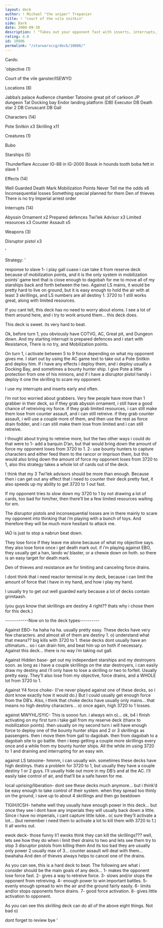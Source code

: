 ```yaml
---
layout: deck
author: ! Michael "the sniper" Trepanier
title: ! "court of the vile snitkin"
side: Dark
date: 2000-09-30
description: ! "Takes out your opponent fast with inserts, interrupts, and a tad bit of force draining... BEWARE THE SKRILLINGS"
rating: 4.0
id: 10806
permalink: "/starwarsccg/deck/10806/"
---
```

Cards: 

'objective (1)

Court of the vile ganster/ISEWYD

Locations (8)

Jabba’s palace Audience chamber
Tatooine great pit of carkoon
JP dungeon
Tat Docking bay
Endor landing platform (DB)
Executor DB
Death star 2 DB
Coruscant DB
Gall

Characters (14)

Pote Snitkin x3
Skrilling x11

Creatures (1)

Bubo

Starships (5)

Thunderflare
Accuser
IG-88 in IG-2000
Bossk in hounds tooth
boba fett in slave 1

Effects (14)

Well Guarded
Death Mark
Mobilization Points
Never Tell me the odds x6
Inconsequential losses
Something special planned for them
Den of thieves
There is no try
Imperial arrest order

Interrupts (14)

Abyssin Ornament x2
Prepared defences
Twi’lek Advisor x3
Limited resources x3
Counter Assault x5

Weapons (3)

Disruptor pistol x3

'

Strategy: '

response to slave 1- i play gall cuase i can take it from reserve deck because of mobilization points, and it is the only system in mobilization points’ game text that is close enough to dagobah for me to move all of my starships back and forth between the two. Against LS mains, it would be pretty hard to live on ground, but it is easy enough to hold the air with at least 3 skrillings, and LS numbers are all destiny 1. 3720 to 1 still works great, along with limited resources.


If you cant tell, this deck has no need to worry about eloms. I see a lot of them around here, and i try to work around them... this deck does.


This deck is sweet. its very hard to beat.

Ok, before turn 1, you obviously have COTVG, AC, Great pit, and Dungeon down. And my starting interrupt is prepared defences and i start with Resistance, There is no try, and Mobilization points.

On turn 1, i activate between 5 to 9 force depending on what my opponent gives me. I start out by using the AC game text to take out a Pote Snitkin and deploy him. If i have any effects i deploy them, and i deploy usually a Docking Bay, and sometimes a bounty hunter ship. I give Pote a little protection from one of his minions, and if i have a disruptor pistol handy i deploy it one the skrilling to scare my opponent.

I use my interrupts and inserts early and often.

I’m not too worried about grabbers. Very few people have more than 1 grabber in their deck, so if they grab abyssin ornament, i still have a good chance of retreiving my force. if they grab limited resources, i can still make them lose from counter assault, and i can still retreive. if they grab counter assault, i will use a couple more of them, and then use the rest as force drain fodder, and i can still make them lose from limited and i can still retreive.

I thought about trying to retreive more, but the two other ways i could do that were to
1-  add a barquin D’an, but that would bring down the amount of force my opponent loses from 3720 to 1.
2-  use bounty hunters to capture characters and either feed them to the rancor or imprison them, but this would also bring down the amount of force my opponent loses from 3720 to 1, also this strategy takes a whole lot of cards out of the deck.

I think that my 3 Twi’lek advisors should be more than enough. Because then i can get out any effect that i need to counter their deck pretty fast, it also speeds up my ability to get 3720 to 1 out fast.

If my opponent tries to slow down my 3720 to 1 by not drawing a lot of cards, too bad for him/her, then there’ll be a few limited resources waiting for em.

The disruptor pistols and inconsequential losses are in there mainly to scare my opponent into thinking that i’m playing with a bunch of toys. And therefore they will be much more hesitant to attack me.

IAO is just to stop a nabrun beat down.

They lose force if they leave me alone because of what my objective says. they also lose force once i get death mark out. if i’m playing against EBO, they usually get a han, lando w/ blaster, or a chewie down on hoth. so there is an easy target for death mark.

Den of thieves and resistance are for limiting and canceling force drains.

I dont think that i need reactor terminal in my deck, because i can limit the amount of force that i have in my hand, and how i play my hand.

I usually try to get out well guarded early because a lot of decks contain grimtaash.

(you guys know that skrillings are destiny 4 right?? thats why i chose them for this deck.)


------------Now on to the deck types----------

Against EBO- ha haha ha ha. usually pretty easy. These decks have very few characters. and almost all of them are destiny 1. o) understand what that means?? big kills with 3720 to 1. these decks dont usually have an ultimatum... so i can drain him, and beat him up on hoth if necessary. Against this deck... there is no way i’m taking out gall.

Against Hidden base- get out my independant starships and my destroyers soon. as long as i have a couple skrillings on the star destroyers, i can easily draw my destiny and i’ll only have to lose a skrilling or two to forfeit. Usually pretty easy. They’ll also lose from my objective, force drains, and a WHOLE lot from 3720 to 1.

Against Y4 force choke- (I’ve never played against one of these decks, so i dont know exactly how it would do.) But I could usually get enough force from the DB’s. Also, i think that choke decks have usually only mains... that means no high destiny characters... o) once again, high 3720 to 1 losses.

against MWYHL/SYIC- This is soooo fun. i always win o)... ok, b4 i finish activating on my first turn i take gall from my reserve deck (thanx to mobilization points). then usually on my second turn i will have enough force to deploy one of the bounty hunter ships and 2 or 3 skrillings as passengers. then i move them from gall to dagobah. then from dagobah to a dagobah site to go battle. then i keep getting a couple more skrillings every once and a while from my bounty hunter ships. All the while im using 3720 to 1 and draining and interrupting for an easy win.

against LS tatooine- hmmm, i can usually win. sometimes these decks have high destinys. thats a problem for 3720 to 1, but usually they have a couple destiny 1 or 2 guys. I’ll usually hide out more in my DB’s and at the AC. I’ll easily take control of air, and that’ll be a safe haven for me.

local uprising/liberation- dont see these decks much anymore... but i think’d be easy enough to take control of their system. when they spread too thinly on the ground, i save up to about 4 skrillings and then go beatdown

TIGIH/ICSH- hehehe well they usually have enough power in this deck... but once they see i dont have any imperials they will usually back down a little. Since i have no imperials, i cant capture little lukie.. o( sure they’ll activate a lot... (but remember i need them to activate a lot to kill them with 3720 to 1.) It all works out.

ewok deck- those funny li’l ewoks think they can kill the skrillings??? well, lets see how they do when i limit their drains to two and lets see them try to stop 3 disruptor pistols from killing them And its too bad they are usually only power 2 usually max of 3... counter assault will deal with them... bwahaha And den of thieves always helps to cancel one of the drains.


As you can see, this is a hard deck to beat. The following are what i consider should be the main goals of any deck...
1- makes the opponent lose force fast.
2- gives a way to retreive force.
3- slows and/or stops the opponent from retreiving.
4- enough power to win important battles.
5- evenly enough spread to win the air and the ground fairly easily.
6- limits and/or stops opponents force drains.
7- good force activation.
8- gives little activation to opponent.

As you can see this skrilling deck can do all of the above eight things. Not bad o)

dont forget to review bye   '
